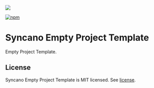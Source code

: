 ![][Banner]

[![npm](https://img.shields.io/npm/v/@syncano/template-project-empty.svg)](https://www.npmjs.org/package/@syncano/template-project-empty)

# Syncano Empty Project Template

Empty Project Template.

## License

Syncano Empty Project Template is MIT licensed. See [license](license.md).

[Banner]: https://raw.githubusercontent.com/Syncano/art/master/syncano-node/repo-banner-test.png
[read-documentation.png]: https://raw.githubusercontent.com/Syncano/art/master/syncano-node/read-documentation.png
